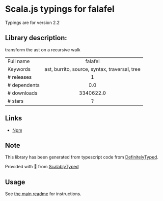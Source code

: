
# Scala.js typings for falafel

Typings are for version 2.2

## Library description:
transform the ast on a recursive walk

|                    |                 |
| ------------------ | :-------------: |
| Full name          | falafel |
| Keywords           | ast, burrito, source, syntax, traversal, tree |
| # releases         | 1 |
| # dependents       | 0.0 |
| # downloads        | 3340622.0 |
| # stars            | ? |

## Links
- [Npm](https://www.npmjs.com/package/falafel)
    


## Note
This library has been generated from typescript code from [DefinitelyTyped](https://definitelytyped.org).

Provided with :purple_heart: from [ScalablyTyped](https://github.com/oyvindberg/ScalablyTyped)

## Usage
See [the main readme](../../readme.md) for instructions.


